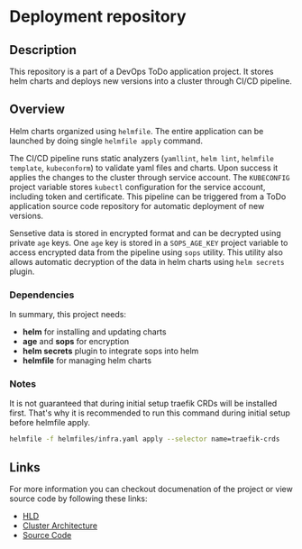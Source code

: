 # Deployment repository

## Description

This repository is a part of a DevOps ToDo application project. It stores helm charts and deploys new versions into a cluster through CI/CD pipeline.

## Overview

Helm charts organized using `helmfile`. The entire application can be launched by doing single `helmfile apply` command.

The CI/CD pipeline runs static analyzers (`yamllint`, `helm lint`, `helmfile template`, `kubeconform`) to validate yaml files and charts. Upon success it applies the changes to the cluster through service account. The `KUBECONFIG` project variable stores `kubectl` configuration for the service account, including token and certificate. This pipeline can be triggered from a ToDo application source code repository for automatic deployment of new versions.

Sensetive data is stored in encrypted format and can be decrypted using private `age` keys. One `age` key is stored in a `SOPS_AGE_KEY` project variable to access encrypted data from the pipeline using `sops` utility. This utility also allows automatic decryption of the data in helm charts using `helm secrets` plugin.

### Dependencies

In summary, this project needs:

- **helm** for installing and updating charts
- **age** and **sops** for encryption
- **helm secrets** plugin to integrate sops into helm
- **helmfile** for managing helm charts

### Notes

It is not guaranteed that during initial setup traefik CRDs will be installed first. That's why it is recommended to run this command during initial setup before helmfile apply.

```bash
helmfile -f helmfiles/infra.yaml apply --selector name=traefik-crds
```

## Links

For more information you can checkout documenation of the project or view source code by following these links:

- [HLD](https://wiki.portaone.com/pages/viewpage.action?pageId=277256171)
- [Cluster Architecture](https://wiki.portaone.com/display/BECOMEDEV/DevOps+Project+-+Cluster+Architecture)
- [Source Code](https://gitlab.portaone.com:8949/bad/bad25_todo_app)
